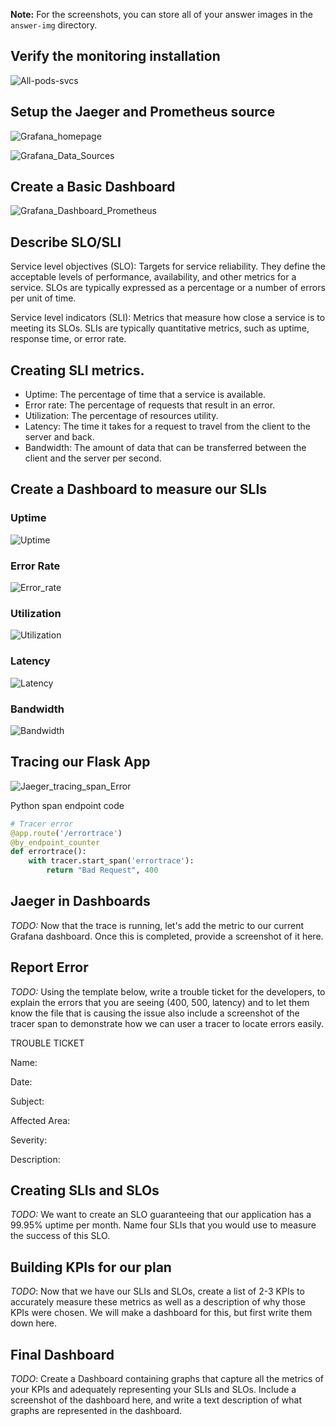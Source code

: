 **Note:** For the screenshots, you can store all of your answer images in the `answer-img` directory.

## Verify the monitoring installation
![All-pods-svcs](https://github.com/mmalzahrani/Project_Files-Building_a_Metrics_Dashboard/assets/27856878/909cec2b-4bea-4f77-9691-24be07196c31)


## Setup the Jaeger and Prometheus source
![Grafana_homepage](https://github.com/mmalzahrani/Project_Files-Building_a_Metrics_Dashboard/assets/27856878/2ddb4697-6862-4f48-ab76-6f24d9e77283)


![Grafana_Data_Sources](https://github.com/mmalzahrani/Project_Files-Building_a_Metrics_Dashboard/assets/27856878/761b2b0d-8295-47c3-9663-3e3aeeaf4c27)


## Create a Basic Dashboard
![Grafana_Dashboard_Prometheus](https://github.com/mmalzahrani/Project_Files-Building_a_Metrics_Dashboard/assets/27856878/eb71cf0e-7b4f-4454-b52e-08de1385d156)


## Describe SLO/SLI
Service level objectives (SLO):
Targets for service reliability. They define the acceptable levels of performance, availability, and other metrics for a service. SLOs are typically expressed as a percentage or a number of errors per unit of time.

Service level indicators (SLI):
Metrics that measure how close a service is to meeting its SLOs. SLIs are typically quantitative metrics, such as uptime, response time, or error rate.


## Creating SLI metrics.
- Uptime: The percentage of time that a service is available.
- Error rate: The percentage of requests that result in an error.
- Utilization: The percentage of resources utility.
- Latency: The time it takes for a request to travel from the client to the server and back.
- Bandwidth: The amount of data that can be transferred between the client and the server per second.

## Create a Dashboard to measure our SLIs
### Uptime
![Uptime](https://github.com/mmalzahrani/Project_Files-Building_a_Metrics_Dashboard/assets/27856878/c8345433-31bd-479d-b330-d69e9d8ddf7a)

### Error Rate
![Error_rate](https://github.com/mmalzahrani/Project_Files-Building_a_Metrics_Dashboard/assets/27856878/30fa881d-7a82-4f08-b15e-97a56458655e)

### Utilization
![Utilization](https://github.com/mmalzahrani/Project_Files-Building_a_Metrics_Dashboard/assets/27856878/7e099cdf-908d-4234-8dad-66936407b2a7)

### Latency
![Latency](https://github.com/mmalzahrani/Project_Files-Building_a_Metrics_Dashboard/assets/27856878/ce034130-44f4-4120-a5b9-8f31b14403c9)

### Bandwidth
![Bandwidth](https://github.com/mmalzahrani/Project_Files-Building_a_Metrics_Dashboard/assets/27856878/f92cc161-5689-494d-a02a-9b4c655a0b4c)


## Tracing our Flask App
![Jaeger_tracing_span_Error](https://github.com/mmalzahrani/Project_Files-Building_a_Metrics_Dashboard/assets/27856878/13de6dfc-a928-4f94-b4a9-df05758a6195)

Python span endpoint code
```python 
# Tracer error
@app.route('/errortrace')
@by_endpoint_counter
def errortrace():
    with tracer.start_span('errortrace'):
        return "Bad Request", 400
```

## Jaeger in Dashboards
*TODO:* Now that the trace is running, let's add the metric to our current Grafana dashboard. Once this is completed, provide a screenshot of it here.

## Report Error
*TODO:* Using the template below, write a trouble ticket for the developers, to explain the errors that you are seeing (400, 500, latency) and to let them know the file that is causing the issue also include a screenshot of the tracer span to demonstrate how we can user a tracer to locate errors easily.

TROUBLE TICKET

Name:

Date:

Subject:

Affected Area:

Severity:

Description:


## Creating SLIs and SLOs
*TODO:* We want to create an SLO guaranteeing that our application has a 99.95% uptime per month. Name four SLIs that you would use to measure the success of this SLO.

## Building KPIs for our plan
*TODO*: Now that we have our SLIs and SLOs, create a list of 2-3 KPIs to accurately measure these metrics as well as a description of why those KPIs were chosen. We will make a dashboard for this, but first write them down here.

## Final Dashboard
*TODO*: Create a Dashboard containing graphs that capture all the metrics of your KPIs and adequately representing your SLIs and SLOs. Include a screenshot of the dashboard here, and write a text description of what graphs are represented in the dashboard.  
